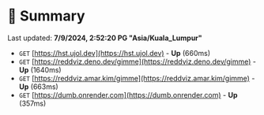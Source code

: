 # 📖 Summary
Last updated: **7/9/2024, 2:52:20 PG "Asia/Kuala_Lumpur"**

- `GET` [https://hst.ujol.dev](https://hst.ujol.dev) - **Up** (660ms)
- `GET` [https://reddviz.deno.dev/gimme](https://reddviz.deno.dev/gimme) - **Up** (1640ms)
- `GET` [https://reddviz.amar.kim/gimme](https://reddviz.amar.kim/gimme) - **Up** (663ms)
- `GET` [https://dumb.onrender.com](https://dumb.onrender.com) - **Up** (357ms)
